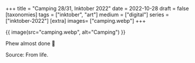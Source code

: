 +++
title = "Camping 28/31, Inktober 2022"
date = 2022-10-28
draft =  false
[taxonomies]
tags = ["inktober", "art"]
medium = ["digital"]
series = ["inktober-2022"]
[extra]
images= ["camping.webp"]
+++

{{ image(src="camping.webp", alt="Camping") }}

Phew almost done 🙌

Source: From life.

